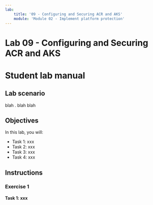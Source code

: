 ```yaml
---
lab:
    title: '09 - Configuring and Securing ACR and AKS'
    module: 'Module 02 - Implement platform protection'
---
```


# Lab 09 - Configuring and Securing ACR and AKS

# Student lab manual

## Lab scenario

blah .
blah 
blah

## Objectives

In this lab, you will:

+ Task 1: xxx
+ Task 2: xxx
+ Task 3: xxx
+ Task 4: xxx 

## Instructions

### Exercise 1

#### Task 1: xxx
